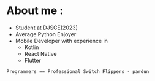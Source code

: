 # About me :
- Student at DJSCE(2023)
- Average Python Enjoyer
- Mobile Developer with experience in
  - Kotlin
  - React Native
  - Flutter

```
Programmers == Professional Switch Flippers - pardun
```
